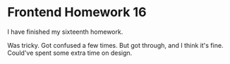 # Frontend Homework 16

I have finished my sixteenth homework.

Was tricky.
Got confused a few times.
But got through, and I think it's fine.
Could've spent some extra time on design.
